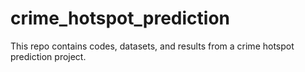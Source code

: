 # crime_hotspot_prediction
This repo contains codes, datasets, and results from a crime hotspot prediction project. 
